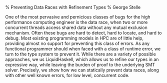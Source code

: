 % Preventing Data Races with Refinement Types
% George Stelle

One of the most pervasive and pernicious classes of bugs for the high
performance computing engineer is the data race, when two or more concurrent
threads access shared data without any mutual exclusion mechanism. Often these
bugs are hard to detect, hard to locate, and hard to debug. Most existing
programming models in HPC are of little help, providing almost no support for
preventing this class of errors. As any functional programmer should when faced
with a class of runtime error, we turn to the type system to prevent it.  While
there are a variety of possible approaches, we us LiquidHaskell, which allows us
to refine our types in an expressive way, while leaving the burden of proof to
the underlying SMT solver. Precisely, we show how we can statically prevent data
races, along with other well known errors, for low level, concurrent code. 


